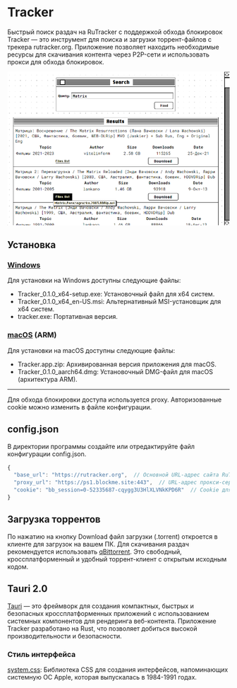 # Tracker

Быстрый поиск раздач на RuTracker с поддержкой обхода блокировок
Tracker — это инструмент для поиска и загрузки торрент-файлов с трекера rutracker.org. Приложение позволяет находить необходимые ресурсы для скачивания контента через P2P-сети и использовать прокси для обхода блокировок.



![Tracker](https://github.com/Nikita55612/Tracker/blob/main/screenshots/Screenshot_1.png)

## Установка

### [Windows](https://github.com/Nikita55612/Tracker/tree/4458f63848028d38a706a6709c46fbfd79bbb1f5/installer/windows)

Для установки на Windows доступны следующие файлы:

- Tracker_0.1.0_x64-setup.exe: Установочный файл для x64 систем.
- Tracker_0.1.0_x64_en-US.msi: Альтернативный MSI-установщик для x64 систем.
- tracker.exe: Портативная версия.

### [macOS](https://github.com/Nikita55612/Tracker/tree/2caeb3cee91488c587980e6098049e6d31e5b44e/installer/macos) (ARM)

Для установки на macOS доступны следующие файлы:

- Tracker.app.zip: Архивированная версия приложения для macOS.
- Tracker_0.1.0_aarch64.dmg: Установочный DMG-файл для macOS (архитектура ARM).

---

Для обхода блокировки доступа используется proxy. Авторизованные cookie можно изменить в файле конфигурации.

## config.json

В директории программы создайте или отредактируйте файл конфигурации config.json.

```js
{
  "base_url": "https://rutracker.org",  // Основной URL-адрес сайта RuTracker, к которому будет происходить обращение.
  "proxy_url": "https://ps1.blockme.site:443",  // URL-адрес прокси-сервера, который будет использоваться для обхода ограничений доступа или обеспечения анонимности.
  "cookie": "bb_session=0-52335687-cqygg3U3HlXLVNkKPD6R"  // Cookie для управления сессией пользователя.
}
```

## Загрузка торрентов

По нажатию на кнопку Download файл загрузки (.torrent) откроется в клиенте для загрузок на вашем ПК. 
Для скачивания раздач рекомендуется использовать [qBittorrent](https://www.qbittorrent.org/). Это свободный, кроссплатформенный и удобный торрент-клиент с открытым исходным кодом.

## Tauri 2.0

[Tauri](https://v2.tauri.app/) — это фреймворк для создания компактных, быстрых и безопасных кроссплатформенных приложений с использованием системных компонентов для рендеринга веб-контента. Приложение Tracker разработано на Rust, что позволяет добиться высокой производительности и безопасности.

### Стиль интерфейса

[system.css](https://github.com/sakofchit/system.css): Библиотека CSS для создания интерфейсов, напоминающих системную ОС Apple, которая выпускалась в 1984-1991 годах.

